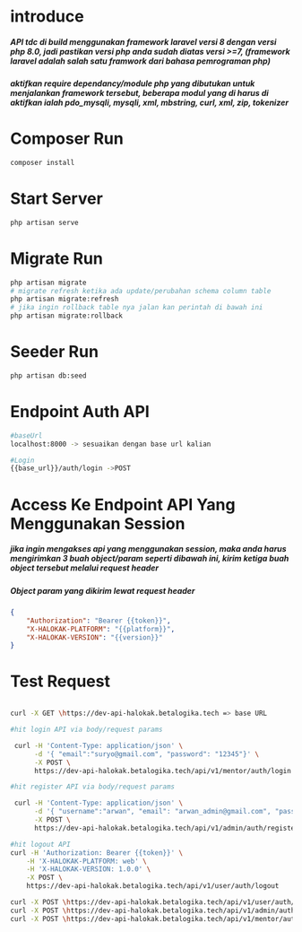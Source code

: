 # introduce

<h5>API tdc di build menggunakan framework laravel versi 8 dengan versi php 8.0, jadi pastikan versi php anda sudah diatas versi >=7, (framework laravel adalah salah satu framwork dari bahasa pemrograman php) </h5>

<h5>
aktifkan require dependancy/module php yang dibutukan untuk menjalankan framework tersebut, beberapa modul yang di harus di aktifkan ialah pdo_mysqli, mysqli, xml, mbstring, curl, xml, zip, tokenizer
</h5>

# Composer Run

```Bash
composer install
```

# Start Server

```Bash
php artisan serve
```

# Migrate Run

```Bash
php artisan migrate
# migrate refresh ketika ada update/perubahan schema column table
php artisan migrate:refresh
# jika ingin rollback table nya jalan kan perintah di bawah ini
php artisan migrate:rollback

```

# Seeder Run

```Bash
php artisan db:seed
```

# Endpoint Auth API

```Bash
#baseUrl
localhost:8000 -> sesuaikan dengan base url kalian

#Login
{{base_url}}/auth/login ->POST

```

# Access Ke Endpoint API Yang Menggunakan Session

<h5>jika ingin mengakses api yang menggunakan session, maka anda harus mengirimkan 3 buah object/param seperti dibawah ini, kirim ketiga buah object tersebut melalui request header</h5>

<h5>Object param yang dikirim lewat request header</h5>

```JSON
{
    "Authorization": "Bearer {{token}}",
    "X-HALOKAK-PLATFORM": "{{platform}}",
    "X-HALOKAK-VERSION": "{{version}}"
}
```

# Test Request

```Bash

curl -X GET \https://dev-api-halokak.betalogika.tech => base URL

#hit login API via body/request params

 curl -H 'Content-Type: application/json' \
      -d '{ "email":"suryo@gmail.com", "password": "12345"}' \
      -X POST \
      https://dev-api-halokak.betalogika.tech/api/v1/mentor/auth/login

#hit register API via body/request params

 curl -H 'Content-Type: application/json' \
      -d '{ "username":"arwan", "email": "arwan_admin@gmail.com", "password": "12345", "password_confirmation": "12345"}' \
      -X POST \
      https://dev-api-halokak.betalogika.tech/api/v1/admin/auth/register

#hit logout API
curl -H 'Authorization: Bearer {{token}}' \
    -H 'X-HALOKAK-PLATFORM: web' \
    -H 'X-HALOKAK-VERSION: 1.0.0' \
    -X POST \
    https://dev-api-halokak.betalogika.tech/api/v1/user/auth/logout

curl -X POST \https://dev-api-halokak.betalogika.tech/api/v1/user/auth/logout => logout user
curl -X POST \https://dev-api-halokak.betalogika.tech/api/v1/admin/auth/logout => logout admin
curl -X POST \https://dev-api-halokak.betalogika.tech/api/v1/mentor/auth/logout => logout mentor


```
